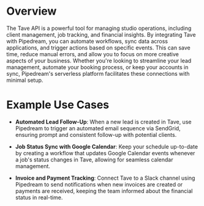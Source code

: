 # Overview

The Tave API is a powerful tool for managing studio operations, including client management, job tracking, and financial insights. By integrating Tave with Pipedream, you can automate workflows, sync data across applications, and trigger actions based on specific events. This can save time, reduce manual errors, and allow you to focus on more creative aspects of your business. Whether you're looking to streamline your lead management, automate your booking process, or keep your accounts in sync, Pipedream's serverless platform facilitates these connections with minimal setup.

# Example Use Cases

- **Automated Lead Follow-Up**: When a new lead is created in Tave, use Pipedream to trigger an automated email sequence via SendGrid, ensuring prompt and consistent follow-up with potential clients.

- **Job Status Sync with Google Calendar**: Keep your schedule up-to-date by creating a workflow that updates Google Calendar events whenever a job's status changes in Tave, allowing for seamless calendar management.

- **Invoice and Payment Tracking**: Connect Tave to a Slack channel using Pipedream to send notifications when new invoices are created or payments are received, keeping the team informed about the financial status in real-time.
